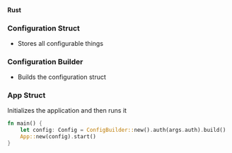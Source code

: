 #### Rust

### Configuration Struct
- Stores all configurable things
### Configuration Builder
- Builds the configuration struct

### App Struct
Initializes the application and then runs it

```rust
fn main() {
    let config: Config = ConfigBuilder::new().auth(args.auth).build()
    App::new(config).start()
}
```

